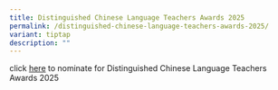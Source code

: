 ```yaml
---
title: Distinguished Chinese Language Teachers Awards 2025
permalink: /distinguished-chinese-language-teachers-awards-2025/
variant: tiptap
description: ""
---
```

<p>click <a href="https://zb.sg/dclta2025" rel="noopener nofollow" target="_blank">here</a> to
nominate for Distinguished Chinese Language Teachers Awards 2025</p>